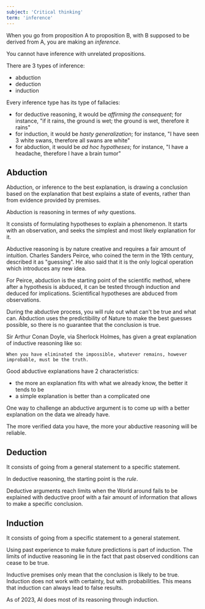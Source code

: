 ```yaml
---
subject: 'Critical thinking'
term: 'inference'
---
```


When you go from proposition A to proposition B, with B supposed to be derived from A, you are making an _inference_.

You cannot have inference with unrelated propositions.

There are 3 types of inference:

- abduction
- deduction
- induction

Every inference type has its type of fallacies:

- for deductive reasoning, it would be _affirming the consequent_; for instance, "if it rains, the ground is wet; the ground is wet, therefore it rains"
- for induction, it would be _hasty generalization_; for instance, "I have seen 3 white swans, therefore all swans are white"
- for abduction, it would be _ad hoc hypotheses_; for instance, "I have a headache, therefore I have a brain tumor"

## Abduction

Abduction, or inference to the best explanation, is drawing a conclusion based on the explanation that best explains a state of events, rather than from evidence provided by premises.

Abduction is reasoning in termes of _why_ questions.

It consists of formulating hypotheses to explain a phenomenon. It starts with an observation, and seeks the simplest and most likely explanation for it.

Abductive reasoning is by nature creative and requires a fair amount of intuition. Charles Sanders Peirce, who coined the term in the 19th century, described it as "guessing". He also said that it is the only logical operation which introduces any new idea.

For Peirce, abduction is the starting point of the scientific method, where after a hypothesis is abduced, it can be tested through induction and deduced for implications. Scientifical hypotheses are abduced from observations.

During the abductive process, you will rule out what can't be true and what can. Abduction uses the predictibility of Nature to make the best guesses possible, so there is no guarantee that the conclusion is true.

Sir Arthur Conan Doyle, via Sherlock Holmes, has given a great explanation of inductive reasoning like so:

```
When you have eliminated the impossible, whatever remains, however improbable, must be the truth.
```

Good abductive explanations have 2 characteristics:

- the more an explanation fits with what we already know, the better it tends to be
- a simple explanation is better than a complicated one

One way to challenge an abductive argument is to come up with a better explanation on the data we already have.

The more verified data you have, the more your abductive reasoning will be reliable.

## Deduction

It consists of going from a general statement to a specific statement.

In deductive reasoning, the starting point is the _rule_.

Deductive arguments reach limits when the World around fails to be explained with deductive proof with a fair amount of information that allows to make a specific conclusion.

## Induction

It consists of going from a specific statement to a general statement.

Using past experience to make future predictions is part of induction. The limits of inductive reasoning lie in the fact that past observed conditions can cease to be true.

Inductive premises only mean that the conclusion is likely to be true. Induction does not work with certainty, but with probabilities. This means that induction can always lead to false results.

As of 2023, AI does most of its reasoning through induction.